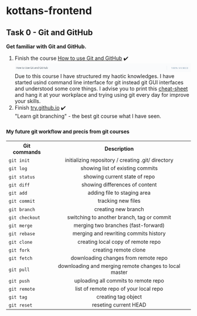 # kottans-frontend
## Task 0 - Git and GitHub
<b>Get familiar with Git and GitHub.</b>

1. Finish the course [How to use Git and GitHub](https://www.udacity.com/course/how-to-use-git-and-github--ud775) :heavy_check_mark: 
![How to Use Git and GitHub](task_0/task-0.png)
Due to this course I have structured my haotic knowledges. I have started usind command line interface for git instead git GUI interfaces and understood some core things.
I advise you to print this [cheat-sheet](https://services.github.com/on-demand/downloads/github-git-cheat-sheet.pdf) and hang it at your workplace and trying using git every day for improve your skills.
2. Finish [try.github.io](https://try.github.io/levels/1/challenges/1) :heavy_check_mark:  
"Learn git branching" - the best git course what I have seen.<br>

### <small>My future git workflow and precis from git courses</small>
<table>
  <tbody>
    <tr>
      <th>Git commands</th>
      <th align="center">Description</th>
    </tr>
    <tr>
      <td><code>git init</code></td>
      <td align="center">initializing repository / creating .git/ directory</td>
    </tr>
    <tr>
      <td><code>git log</code></td>
      <td align="center">showing list of existing commits</td>
    </tr>
        <tr>
      <td><code>git status</code></td>
      <td align="center">showing current state of repo</td>
    </tr>
    <tr>
      <td><code>git diff</code></td>
      <td align="center">showing differences of content</td>
    </tr>
        <tr>
      <td><code>git add</code></td>
      <td align="center">adding file to staging area</td>
    </tr>
        <tr>
      <td><code>git commit</code></td>
      <td align="center">tracking new files</td>
    </tr>
        <tr>
      <td><code>git branch <branch-name></code></td>
      <td align="center">creating new branch</td>
    </tr>
        <tr>
      <td><code>git checkout</code></td>
      <td align="center">switching to another branch, tag or commit</td>
    </tr>
        <tr>
      <td><code>git merge</code></td>
      <td align="center">merging two branches (fast-forward)</td>
    </tr>
        <tr>
      <td><code>git rebase</code></td>
      <td align="center">merging and rewriting commits history</td>
    </tr>
        <tr>
      <td><code>git clone</code></td>
      <td align="center">creating local copy of remote repo</td>
    </tr>
        <tr>
      <td><code>git fork</code></td>
      <td align="center">creating remote clone</td>
    </tr>
        <tr>
      <td><code>git fetch</code></td>
      <td align="center">downloading changes from remote repo</td>
    </tr>
        <tr>
      <td><code>git pull</code></td>
      <td align="center">downloading and merging remote changes to local master</td>
    </tr>
        <tr>
      <td><code>git push</code></td>
      <td align="center">uploading all commits to remote repo</td>
    </tr>
        <tr>
      <td><code>git remote</code></td>
      <td align="center">list of remote repo of your local repo</td>
    </tr>
        <tr>
      <td><code>git tag</code></td>
      <td align="center">creating tag object</td>
    </tr>
        <tr>
      <td><code>git reset</code></td>
      <td align="center">reseting current HEAD</td>
    </tr>
  </tbody>
</table>
